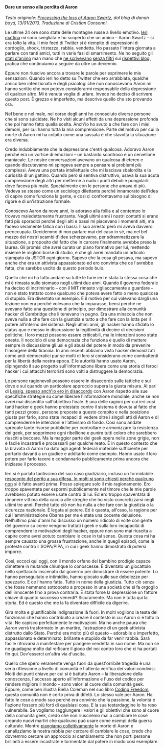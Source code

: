 #### Dare un senso alla perdita di Aaron

_Testo originale: [Processing the loss of Aaron Swartz](http://www.zephoria.org/thoughts/archives/2013/01/13/aaron-swartz.html), dal blog di danah boyd, 13/01/2013. Traduzione di Cristian
Consonni._

Le ultime 24 ore sono state delle montagne russe a livello emotivo.
[Ieri](http://boingboing.net/2013/01/12/rip-aaron-swartz.html)
[mattina](http://boingboing.net/2013/01/12/rip-aaron-swartz.html) mi sono
svegliata e ho scoperto che un amico – Aaron Swartz – si era tolto la vita. Il
mio feed di Twitter si è riempito di espressioni di cordoglio, shock,
tristezza, rabbia, vendetta. Ho passato l'intera giornata a parlare con tanti
amici, tutti in varie fasi di smarrimento. Ne ho seguito gli [stati
d'animo](http://www.quinnnorton.com/said/?p=644) man mano che [ne
scrivevano](http://lessig.tumblr.com/post/40331489608/aaron-rip) [senza
filtri](http://www.oblomovka.com/wp/2013/01/12/he-was-funny/) sui [rispettivi
blog,](http://www.ethanzuckerman.com/blog/2013/01/12/goodbye-aaron/) pratica
che continuiamo a seguire da oltre un decennio.

Eppure non riuscivo ancora a trovare le parole per esprimere le mie
sensazioni. Quando ieri ho detto su Twitter che ero arrabbiata, qualche amico
ben intenzionato e degli psicologi che non conoscevano Aaron mi hanno scritto
che non potevo considerarmi responsabile della depressione di qualcun altro.
Mi è venuta voglia di urlare. Invece ho deciso di scrivere questo post. È
grezzo e imperfetto, ma descrive quello che sto provando ora.

Nel bene e nel male, nel corso degli anni ho conosciuto diverse persone che si
sono suicidate. Ne ho visti alcuni affetti da una depressione profonda che poi
hanno fatto quella scelta. Anch'io ho avuto a che fare con i miei demoni, per
cui hanno tutta la mia comprensione. Parte del motivo per cui la morte di
Aaron mi ha colpito come una sassata è che stavolta la situazione era diversa.

Credo indubbiamente che la depressione c'entri qualcosa. Adoravo Aaron perché
era un vortice di emozioni – un bastardo scontroso e un cervellone maniacale.
Le nostre conversazioni avevano un qualcosa di etereo e quando discutevamo mi
spingeva sempre a pensare ai problemi più complessi. Aveva una portata
intellettuale che mi lasciava sbalordita e la curiosità di un gattino. Quando
però si sentiva distruttivo, usava la sua acuta comprensione degli altri per
metterne a nudo i punti deboli e pungolarli dove faceva più male. Specialmente
con le persone che amava di più. Vedeva se stesso come un sociologo dilettante
perché innamorato dell'idea di capire come funziona la gente, e così ci
confrontavamo sul bisogno di rigore e di un'istruzione formale.

Conoscevo Aaron da nove anni, lo adoravo alla follia e al contempo lo trovavo
maledettamente frustrante. Negli ultimi anni i nostri contatti si erano fatti
più sporadici perché degli alti e bassi mi piacevano i momenti alti, ma facevo
veramente fatica con i bassi. Il suo arresto però mi aveva davvero
preoccupata. Decidemmo di non parlare mai del caso in sé, ma nel bel mezzo dei
nostri scambi d'idee scherzavamo, per sdrammatizzare la situazione, a
proposito del fatto che in carcere finalmente avrebbe preso la laurea. Gli
promisi che avrei curato un piano formativo per lui, mettendo insieme le
migliori borse di studio, e che gli avrei mandato un articolo stampato da
JSTOR ogni giorno. Sapevo che la cosa gli pesava, ma sapevo anche che era un
attivista appassionato ed ero convinta che ce l'avrebbe fatta, che sarebbe
uscito da questo periodo buio.

Quello che mi ha fatto andare su tutte le furie ieri è stata la stessa cosa
che mi è rimasta sullo stomaco negli ultimi due anni. Quando il governo
federale ha deciso di incriminarlo – con il MIT rimasto vigliaccamente a
guardare – non è stato trattato come qualcuno che poteva avere fatto o meno
qualcosa di stupido. Era diventato un esempio. E il motivo per cui volevano
dargli una lezione non era perché volevano che la imparasse, bensì perché ne
avevano fatto una questione di principio, per dimostrare alla comunità hacker
di Cambridge che li tenevano in pugno. Era una minaccia che non aveva
nulla a che fare con la giustizia e tutto a che fare con la lotta per il
potere all'interno del sistema. Negli ultimi anni, gli hacker hanno sfidato lo
status quo e messo in discussione la legittimità di decine di decisioni
politiche. I loro mezzi possono essere criticabili, ma le intenzioni sono
state oneste. Il nocciolo di una democrazia che funziona è quello di mettere
sempre in discussione gli usi e gli abusi del potere in modo da prevenire
l'insorgere della tirannia. In anni recenti abbiamo visto hacker demonizzati
come anti-democratici pur se molti di loro si considerano come combattenti per
la libertà della nostra epoca. E le autorità hanno usato Aaron, dipingendo il
suo progetto sull'informazione libera come una storia di feroci hacker i cui
attacchi terroristi sono volti a distruggere la democrazia.

Le persone ragionevoli possono essere in disaccordo sulle tattiche e sul dove
e sul quando un particolare approccio supera la giusta misura. Al pari di
[Lessig, spesso anch'io ero in disaccordo](http://bit.ly/11qoCEu) con Aaron
rispetto alle sue specifiche strategie su come liberare l'informazione
mondiale, anche se non avrei mai dissentito sull'obiettivo finale. E una delle
ragioni per cui ieri così tanti hacker e geek hanno protestato contro il
sistema è dovuta al fatto che tanti pezzi grossi, persone preposte a questo
compito e nella posizione giusta per farlo, sono state incapaci di vedere
oltre i singoli atti di Aaron e di comprenderne le intenzioni e l'attivismo di
fondo. Così sono andate sprecate tante risorse pubbliche per controllare e
armonizzare la resistenza dei geek, per sopprimere ogni ribellione e punire
tutti coloro che sarebbero riusciti a beccare. Ma la maggior parte dei geek
opera nelle zone grigie, non è facile incastrarli e processarli per qualche
reato. È in questo contesto che la bravata di Aaron ha dato agli agenti
federali materiale sufficiente per portarlo davanti a un giudice e additarlo
come esempio. Hanno usato il loro potere per farlo tacere e condannarlo
pubblicamente prima ancora che iniziasse il processo.

Ieri si è parlato tantissimo del suo caso giudiziario, incluso un formidabile
[resoconto del perito a sua difesa. In molti si sono chiesti perché qualcuno
non](http://unhandled.com/2013/01/12/the-truth-about-aaron-swartzs-crime/) si
è fatto avanti prima. Posso spiegare solo il mio ragionamento. Ero troppo
spaventata per espormi pubblicamente nel timore che le mie parole avrebbero
potuto essere usate contro di lui. Ed ero troppo spaventata di rimanere
vittima della caccia alle streghe che ho visto concretizzarsi negli ultimi tre
anni. Perché tutto ciò non ha nulla a che fare con la giustizia o la sicurezza
nazionale. È legata al potere. Ed è questa, all'osso, la ragione per cui
l'amministrazione Obama per me è stata una cocente delusione. Nell'ultimo paio
d'anni ho discusso un numero ridicolo di volte con gente del governo su come
vengono trattati i geek e sulla loro incapacità di comprendere le motivazioni
degli hacker, eppure non sono mai riuscita a capire come avrei
potuto cambiare le cose in tal senso. Questa cosa mi ha sempre causato una
grossa frustrazione, anche in quegli episodi, come la proteste contro il
SOPA/PIPA, in cui i geek hanno dimostrato di potersi imporre.

Così, eccoci qui oggi, con il mondo orfano del bambino prodigio capace
dimettere in mutande chiunque lo conoscesse. È diventato un giocattolo nello
spettacolo inscenato dal governo per dimostrare di essere potente. Lo hanno
perseguitato e intimidito, hanno giocato sulle sue debolezze per spezzarlo. E
ce l'hanno fatta. Tutto in nome della giustizia. Tutto ciò senza che fosse
nemmeno sottoposto a processo in una società che si fa orgoglio dell'innocente
fino a prova contraria. È stata forse la depressione un fattore chiave di
quanto successo venerdì? Sicuramente. Ma non è tutta qui la storia. Ed è
questo che me la fa diventare difficile da digerire.

Gira molta e giustificabile indignazione là fuori. In molti vogliono la testa
dei funzionari che hanno contribuito a creare il contesto in cui Aaron si è
tolto la vita. Ne capisco perfettamente le motivazioni. Ma ho anche paura che
Aaron verrà trasformato in un martire, l'astrazione di un geek attivista
distrutto dallo Stato. Perché era molto più di questo – adorabile e
imperfetto, appassionato e determinato, brillante e stupido da far venir
rabbia. Sarà facile ritrovarsi a manifestare per piangere vendetta in suo
nome. Ma non se ne guadagna molto dal reificare il gioco del noi contro loro
che ci ha portati fin qui. Dev'esserci un'altra via d'uscita.

Quello che spero veramente venga fuori da quest'orribile tragedia è una seria
riflessione a livello di comunità e l'attenta verifica dei valori condivisi.
Molti dei punti chiave per cui si è battuto Aaron – la liberazione della
conoscenza, l'accesso aperto all'informazione e l'uso del codice per rendere
migliore il mondo – sono valori al cuore della comunità geek. Eppure, come ben
illustra Biella Coleman nel suo libro [Coding
Freedom](http://gabriellacoleman.org/Coleman-Coding-Freedom.pdf), questa
comunità non è certo priva di difetti. Lo stesso vale per Aaron. Ha fatto le
cose a modo suo perché era convinto che la passione, la volontà e l'azione
fossero più forti di qualsiasi cosa. E la sua testardaggine lo ha reso
vulnerabile. Se vogliamo raggiungere i valori e gli obiettivi che sono al
cuore della comunità geek, credo che non riusciremo mai a cambiare le cose
creando nuovi martiri che qualcuno può usare come esempi della guerra
culturale. Mentre [piangiamo
collettivamente](http://rememberaaronsw.tumblr.com/) la morte di Aaron e
canalizziamo la nostra rabbia per cercare di cambiare le cose, credo che
dovremmo cercare un approccio al cambiamento che non porti persone brillanti a
essere incastrate e tormentate dal potere in modo così esemplare.
